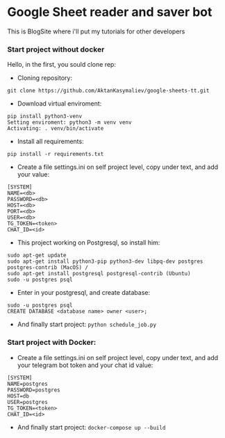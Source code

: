 # Google Sheet reader and saver bot
This is BlogSite where i'll put my tutorials for other developers

### Start project without docker
Hello, in the first, you sould clone rep:
* Cloning repository:
```
git clone https://github.com/AktanKasymaliev/google-sheets-tt.git
```
* Download virtual enviroment:
```
pip install python3-venv 
Setting enviroment: python3 -m venv venv
Activating: . venv/bin/activate
```
* Install all requirements: 
```
pip install -r requirements.txt
```

* Create a file settings.ini on self project level, copy under text, and add your value: 
```
[SYSTEM]
NAME=<db>
PASSWORD=<db>
HOST=<db>
PORT=<db>
USER=<db>
TG_TOKEN=<token>
CHAT_ID=<id>
```

* This project working on Postgresql, so install him:
```
sudo apt-get update
sudo apt-get install python3-pip python3-dev libpq-dev postgres postgres-contrib (MacOS) / 
sudo apt-get install postgresql postgresql-contrib (Ubuntu)
sudo -u postgres psql
```
* Enter in your postgresql, and create database:
```
sudo -u postgres psql
CREATE DATABASE <database name> owner <user>;
```

* And finally start project: `python schedule_job.py`

### Start project with Docker:
* Create a file settings.ini on self project level, copy under text, and add your telegram bot token and your chat id value: 
```
[SYSTEM]
NAME=postgres
PASSWORD=postgres
HOST=db
USER=postgres
TG_TOKEN=<token>
CHAT_ID=<id>
```

* And finally start project: `docker-compose up --build`

